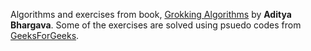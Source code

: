Algorithms and exercises from book, [Grokking Algorithms](https://www.manning.com/books/grokking-algorithms) by **Aditya Bhargava**. Some of the exercises are solved using psuedo codes from [GeeksForGeeks](https://www.geeksforgeeks.org/). 
